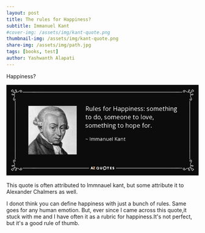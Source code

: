 ```yaml
---
layout: post
title: The rules for Happiness?
subtitle: Immanuel Kant
#cover-img: /assets/img/kant-quote.png
thumbnail-img: /assets/img/kant-quote.png
share-img: /assets/img/path.jpg
tags: [books, test]
author: Yashwanth Alapati
---
```


Happiness?

![Quote](/assets/img/kant-quote.png)

This quote is often attributed to Immnauel kant, but some attribute it to Alexander Chalmers as well. 

I donot think you can define happiness with just a bunch of rules. Same goes for any human emotion. But, ever since I came across this quote,it stuck with me and I have often it as a rubric for happiness.It's not perfect, but it's a good rule of thumb.





